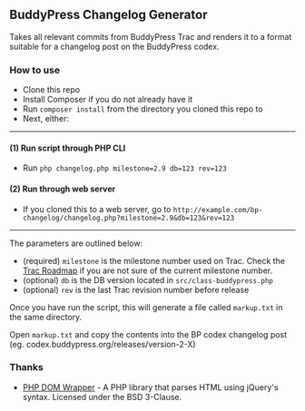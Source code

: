 ## BuddyPress Changelog Generator

Takes all relevant commits from BuddyPress Trac and renders it to a format suitable for a changelog post on the BuddyPress codex.

### How to use

- Clone this repo
- Install Composer if you do not already have it
- Run `composer install` from the directory you cloned this repo to
- Next, either:
----

#### (1) Run script through PHP CLI
  - Run `php changelog.php milestone=2.9 db=123 rev=123`

#### (2) Run through web server
  - If you cloned this to a web server, go to `http://example.com/bp-changelog/changelog.php?milestone=2.9&db=123&rev=123`

----

The parameters are outlined below:
- (required) `milestone` is the milestone number used on Trac.  Check the [Trac Roadmap](https://buddypress.trac.wordpress.org/roadmap) if you are not sure of the current milestone number.
- (optional) `db` is the DB version located in `src/class-buddypress.php`
- (optional) `rev` is the last Trac revision number before release

Once you have run the script, this will generate a file called `markup.txt` in the same directory.

Open `markup.txt` and copy the contents into the BP codex changelog post (eg. codex.buddypress.org/releases/version-2-X)

### Thanks
  - [PHP DOM Wrapper](https://github.com/scotteh/php-dom-wrapper) - A PHP library that parses HTML using jQuery's syntax.  Licensed under the BSD 3-Clause.